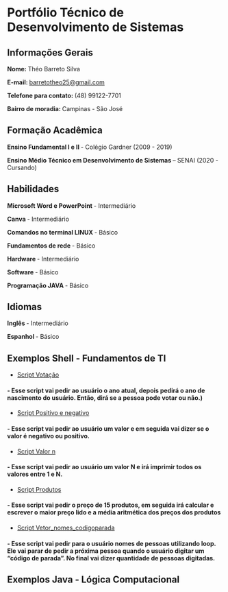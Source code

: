 # Portfólio Técnico de Desenvolvimento de Sistemas
## <b> Informações Gerais </b>
<b> Nome: </b> Théo Barreto Silva 

<b> E-mail: </b> barretotheo25@gmail.com

<b> Telefone para contato: </b> (48) 99122-7701

<b> Bairro de moradia: </b> Campinas - São José

## <b> Formação Acadêmica </b>

<b> Ensino Fundamental I e II </B> - Colégio Gardner (2009 - 2019)

<b> Ensino Médio Técnico em Desenvolvimento de Sistemas </B> – SENAI (2020 - Cursando)

## <b> Habilidades </b>

<B> Microsoft Word e PowerPoint </B> - Intermediário

<B> Canva </B> - Intermediário

<B> Comandos no terminal LINUX </B> - Básico

<B> Fundamentos de rede </B> - Básico

<B> Hardware </B> - Intermediário

<B> Software </B> - Básico

<B> Programação JAVA </B> - Básico

## <b> Idiomas </b>

<b> Inglês </b> - Intermediário

<b> Espanhol </b> - Básico

## <b> Exemplos Shell - Fundamentos de TI </b>

* [Script Votação](\FundamentosTI\exemplos\votação.sh)
#### - Esse script vai pedir ao usuário o ano atual, depois pedirá o ano de nascimento do usuário. Então, dirá se a pessoa pode votar ou não.)

* [Script Positivo e negativo](FundamentosTI\exemplos\positivo_negativo.sh)
#### - Esse script vai pedir ao usuário um valor e em seguida vai dizer se o valor é negativo ou positivo.

* [Script Valor n](FundamentosTI\exemplos\valor_n)
#### - Esse script vai pedir ao usuário um valor N e irá imprimir todos os valores entre 1 e N.

* [Script Produtos](\FundamentosTI\exemplos\produtos.sh)
#### - Esse script vai pedir o preço de 15 produtos, em seguida irá calcular e escrever o maior preço lido e a média aritmética dos preços dos produtos

* [Script Vetor_nomes_codigoparada](\FundamentosTI\exemplos\vetor_nomes_codigoparada.sh)
#### - Esse script vai pedir para o usuário nomes de pessoas utilizando loop. Ele vai parar de pedir a próxima pessoa quando o usuário digitar um “código de parada”. No final vai dizer quantidade de pessoas digitadas.

## <b> Exemplos Java - Lógica Computacional </b>